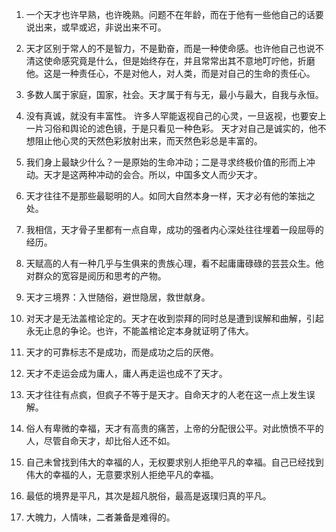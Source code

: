 1. 一个天才也许早熟，也许晚熟。问题不在年龄，而在于他有一些他自己的话要说出来，或早或迟，非说出来不可。

2. 天才区别于常人的不是智力，不是勤奋，而是一种使命感。也许他自己也说不清这使命感究竟是什么，但是始终存在，并且常常出其不意地叮咛他，折磨他。这是一种责任心，不是对他人，对人类，而是对自己的生命的责任心。

3. 多数人属于家庭，国家，社会。天才属于有与无，最小与最大，自我与永恒。

4. 没有真诚，就没有丰富性。
   许多人罕能返视自己的心灵，一旦返视，也要安上一片习俗和舆论的滤色镜，于是只看见一种色彩。
   天才对自己是诚实的，他不想阻止他心灵的天然色彩放射出来，而天然色彩总是丰富的。

5. 我们身上最缺少什么？一是原始的生命冲动；二是寻求终极价值的形而上冲动。天才是这两种冲动的会合。所以，中国多文人而少天才。

6. 天才往往不是那些最聪明的人。如同大自然本身一样，天才必有他的笨拙之处。

7. 我相信，天才骨子里都有一点自卑，成功的强者内心深处往往埋着一段屈辱的经历。

8. 天赋高的人有一种几乎与生俱来的贵族心理，看不起庸庸碌碌的芸芸众生。他对群众的宽容是阅历和思考的产物。

9. 天才三境界：入世随俗，避世隐居，救世献身。

10. 对天才是无法盖棺论定的。天才在收到崇拜的同时总是遭到误解和曲解，引起永无止息的争论。也许，不能盖棺论定本身就证明了伟大。

11. 天才的可靠标志不是成功，而是成功之后的厌倦。

12. 天才不走运会成为庸人，庸人再走运也成不了天才。

13. 天才往往有点疯，但疯子不等于是天才。自命天才的人老在这一点上发生误解。

14. 俗人有卑微的幸福，天才有高贵的痛苦，上帝的分配很公平。对此愤愤不平的人，尽管自命天才，却比俗人还不如。

15. 自己未曾找到伟大的幸福的人，无权要求别人拒绝平凡的幸福。自己已经找到伟大的幸福的人，无意要求别人拒绝平凡的幸福。

16. 最低的境界是平凡，其次是超凡脱俗，最高是返璞归真的平凡。

17. 大魄力，人情味，二者兼备是难得的。
